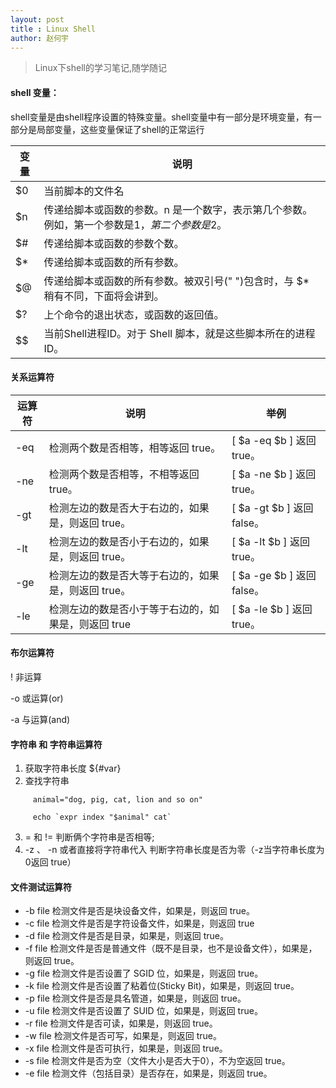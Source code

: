 ```yaml
---
layout: post
title : Linux Shell
author: 赵何宇
---
```


> Linux下shell的学习笔记,随学随记

#### shell 变量：
shell变量是由shell程序设置的特殊变量。shell变量中有一部分是环境变量，有一部分是局部变量，这些变量保证了shell的正常运行

|变量 	| 说明 	|
| ---- | ----------------------------------------------------------------- |
| $0 |	当前脚本的文件名 |
| $n |	传递给脚本或函数的参数。n 是一个数字，表示第几个参数。例如，第一个参数是$1，第二个参数是$2。|
| $# |	传递给脚本或函数的参数个数。|
| $* |	传递给脚本或函数的所有参数。|
| $@ |	传递给脚本或函数的所有参数。被双引号(" ")包含时，与 $* 稍有不同，下面将会讲到。|
| $? |	上个命令的退出状态，或函数的返回值。|
| $$ |	当前Shell进程ID。对于 Shell 脚本，就是这些脚本所在的进程ID。|

#### 关系运算符

 |运算符 	| 说明 	| 举例 |
 | ---- | --------------------------------------------------------------- | -------- |
 | -eq 	| 检测两个数是否相等，相等返回 true。 	| [ $a -eq $b ] 返回 true。|
 | -ne 	| 检测两个数是否相等，不相等返回 true。 	| [ $a -ne $b ] 返回 true。|
 | -gt 	| 检测左边的数是否大于右边的，如果是，则返回 true。 	| [ $a -gt $b ] 返回 false。|
 | -lt 	| 检测左边的数是否小于右边的，如果是，则返回 true。 	| [ $a -lt $b ] 返回 true。|
 | -ge 	| 检测左边的数是否大等于右边的，如果是，则返回 true。 	| [ $a -ge $b ] 返回 false。|
 | -le 	| 检测左边的数是否小于等于右边的，如果是，则返回 true 	| [ $a -le $b ] 返回 true。|

#### 布尔运算符

! 非运算

-o 或运算(or)

-a 与运算(and)

#### 字符串 和 字符串运算符

1. 获取字符串长度  ${#var}
2. 查找字符串 

```
     animal="dog, pig, cat, lion and so on"  
      
     echo `expr index "$animal" cat`  
```

3. = 和 != 判断俩个字符串是否相等;
4. -z 、 -n 或者直接将字符串代入 判断字符串长度是否为零（-z当字符串长度为0返回 true）

#### 文件测试运算符

* -b file 	检测文件是否是块设备文件，如果是，则返回 true。
* -c file 	检测文件是否是字符设备文件，如果是，则返回 true
* -d file 	检测文件是否是目录，如果是，则返回 true。
* -f file 	检测文件是否是普通文件（既不是目录，也不是设备文件），如果是，则返回 true。
* -g file 	检测文件是否设置了 SGID 位，如果是，则返回 true。
* -k file 	检测文件是否设置了粘着位(Sticky Bit)，如果是，则返回 true。
* -p file 	检测文件是否是具名管道，如果是，则返回 true。
* -u file 	检测文件是否设置了 SUID 位，如果是，则返回 true。
* -r file 	检测文件是否可读，如果是，则返回 true。
* -w file 	检测文件是否可写，如果是，则返回 true。
* -x file 	检测文件是否可执行，如果是，则返回 true。
* -s file 	检测文件是否为空（文件大小是否大于0），不为空返回 true。
* -e file 	检测文件（包括目录）是否存在，如果是，则返回 true。






